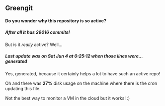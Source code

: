 ## Greengit

#### Do you wonder why this repository is so active?

##### After all it has 29016 commits!

But is it *really* active? Well...

##### Last update was on Sat Jun 4 at 0:25:12 when those lines were... generated

Yes, generated, because it certainly helps a lot to have such an active repo!

Oh and there was **27%** disk usage on the machine
where there is the cron updating this file.

Not the best way to monitor a VM in the cloud but it works! :)
